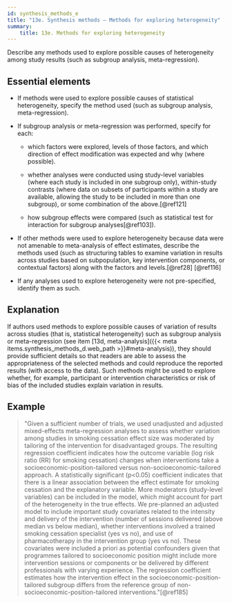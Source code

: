 ```yaml
---
id: synthesis_methods_e
title: "13e. Synthesis methods – Methods for exploring heterogeneity"
summary: 
    title: 13e. Methods for exploring heterogeneity
---
```


Describe any methods used to explore possible causes of heterogeneity among study results (such as subgroup analysis, meta-regression).

## Essential elements

-   If methods were used to explore possible causes of statistical
    heterogeneity, specify the method used (such as subgroup analysis,
    meta-regression).

-   If subgroup analysis or meta-regression was performed, specify for
    each:

    -   which factors were explored, levels of those factors, and which
        direction of effect modification was expected and why (where
        possible).

    -   whether analyses were conducted using study-level variables
        (where each study is included in one subgroup only),
        within-study contrasts (where data on subsets of participants
        within a study are available, allowing the study to be included
        in more than one subgroup), or some combination of the
        above.[@ref121]

    -   how subgroup effects were compared (such as statistical test for
        interaction for subgroup analyses[@ref103]).

-   If other methods were used to explore heterogeneity because data
    were not amenable to meta-analysis of effect estimates, describe the
    methods used (such as structuring tables to examine variation in
    results across studies based on subpopulation, key intervention
    components, or contextual factors) along with the factors and
    levels.[@ref28] [@ref116]

-   If any analyses used to explore heterogeneity were not
    pre-specified, identify them as such.

## Explanation

If authors used methods to explore possible causes of
variation of results across studies (that is, statistical heterogeneity)
such as subgroup analysis or meta-regression (see item [13d, meta-analysis]({{< meta items.synthesis_methods_d.web_path >}}#meta-analysis)), they should provide sufficient
details so that readers are able to assess the appropriateness of the
selected methods and could reproduce the reported results (with access
to the data). Such methods might be used to explore whether, for
example, participant or intervention characteristics or risk of bias of
the included studies explain variation in results.

## Example

> "Given a sufficient number of trials, we used unadjusted and adjusted
mixed-effects meta-regression analyses to assess whether variation among
studies in smoking cessation effect size was moderated by tailoring of
the intervention for disadvantaged groups. The resulting regression
coefficient indicates how the outcome variable (log risk ratio (RR) for
smoking cessation) changes when interventions take a
socioeconomic-position-tailored versus non-socioeconomic-tailored
approach. A statistically significant (p\<0.05) coefficient indicates
that there is a linear association between the effect estimate for
smoking cessation and the explanatory variable. More moderators
(study-level variables) can be included in the model, which might
account for part of the heterogeneity in the true effects. We
pre-planned an adjusted model to include important study covariates
related to the intensity and delivery of the intervention (number of
sessions delivered (above median vs below median), whether interventions
involved a trained smoking cessation specialist (yes vs no), and use of
pharmacotherapy in the intervention group (yes vs no). These covariates
were included a priori as potential confounders given that programmes
tailored to socioeconomic position might include more intervention
sessions or components or be delivered by different professionals with
varying experience. The regression coefficient estimates how the
intervention effect in the socioeconomic-position-tailored subgroup
differs from the reference group of non-socioeconomic-position-tailored
interventions."[@ref185]